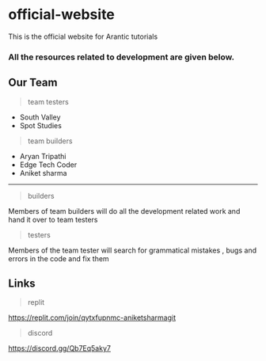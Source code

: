 # official-website
This is the official website for Arantic tutorials 
### All the resources related to development are given below.

## Our Team

>team testers
- South Valley
- Spot Studies

>team builders
- Aryan Tripathi
- Edge Tech Coder
- Aniket sharma

---

>builders

Members of team builders will do all the development related work and hand it over to team testers

>testers

Members of the team tester will search for grammatical mistakes , bugs and errors in the code and fix them

## Links

> replit

https://replit.com/join/qytxfupnmc-aniketsharmagit

>discord

https://discord.gg/Qb7Eq5aky7
